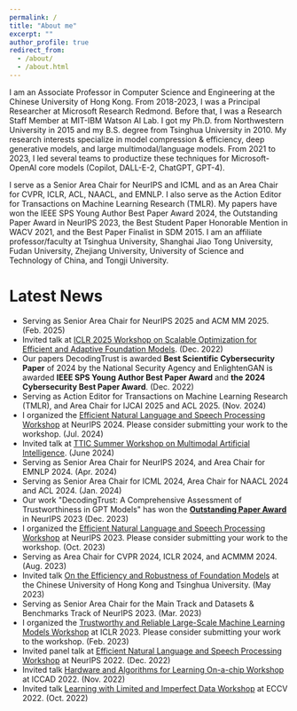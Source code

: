 ```yaml
---
permalink: /
title: "About me"
excerpt: ""
author_profile: true
redirect_from: 
  - /about/
  - /about.html
---
```


I am an Associate Professor in Computer Science and Engineering at the Chinese University of Hong Kong. From 2018-2023, I was a Principal Researcher at Microsoft Research Redmond. Before that, I was a Research Staff Member at MIT-IBM Watson AI Lab. I got my Ph.D. from Northwestern University in 2015 and my B.S. degree from Tsinghua University in 2010. My research interests specialize in model compression & efficiency, deep generative models, and large multimodal/language models. From 2021 to 2023, I led several teams to productize these techniques for Microsoft-OpenAI core models (Copilot, DALL-E-2, ChatGPT, GPT-4). 

I serve as a Senior Area Chair for NeurIPS and ICML and as an Area Chair for CVPR, ICLR, ACL, NAACL, and EMNLP. I also serve as the Action Editor for Transactions on Machine Learning Research (TMLR). My papers have won the IEEE SPS Young Author Best Paper Award 2024, the Outstanding Paper Award in NeurIPS 2023, the Best Student Paper Honorable Mention in WACV 2021, and the Best Paper Finalist in SDM 2015. I am an affiliate professor/faculty at Tsinghua University, Shanghai Jiao Tong University, Fudan University, Zhejiang University, University of Science and Technology of China, and Tongji University.

Latest News
======
* Serving as Senior Area Chair for NeurIPS 2025 and ACM MM 2025. (Feb. 2025)
* Invited talk at [ICLR 2025 Workshop on Scalable Optimization for Efficient and Adaptive Foundation Models](https://scope-workshop.github.io/). (Dec. 2022)
* Our papers DecodingTrust is awarded **Best Scientific Cybersecurity Paper** of 2024 by the National Security Agency and EnlightenGAN is awarded **IEEE SPS Young Author Best Paper Award** and **the 2024 Cybersecurity Best Paper Award**. (Dec. 2022)
* Serving as Action Editor for Transactions on Machine Learning Research (TMLR), and Area Chair for IJCAI 2025 and ACL 2025. (Nov. 2024)
* I organized the [Efficient Natural Language and Speech Processing Workshop](https://neurips2024-enlsp.github.io/) at NeurIPS 2024. Please consider submitting your work to the workshop. (Jul. 2024)
* Invited talk at [TTIC Summer Workshop on Multimodal Artificial Intelligence](https://sites.google.com/view/multimodal-ai-ttic-2024/home). (June 2024)
* Serving as Senior Area Chair for NeurIPS 2024, and Area Chair for EMNLP 2024. (Apr. 2024)
* Serving as Senior Area Chair for ICML 2024, Area Chair for NAACL 2024 and ACL 2024. (Jan. 2024)
* Our work "DecodingTrust: A Comprehensive Assessment of Trustworthiness in GPT Models" has won the [**Outstanding Paper Award**](https://blog.neurips.cc/2023/12/11/announcing-the-neurips-2023-paper-awards/) in NeurIPS 2023 (Dec. 2023) <br>
* I organized the [Efficient Natural Language and Speech Processing Workshop](https://neurips2023-enlsp.github.io/) at NeurIPS 2023. Please consider submitting your work to the workshop. (Oct. 2023) <br>
* Serving as Area Chair for CVPR 2024, ICLR 2024, and ACMMM 2024. (Aug. 2023) <br>
* Invited talk [On the Efficiency and Robustness of Foundation Models](https://www.ie.cuhk.edu.hk/wp-content/uploads/main/documents/sem1023_Dr.%20CHENG%20Yu_20230509.pdf) at the Chinese University of Hong Kong and Tsinghua University. (May 2023) <br>
* Serving as Senior Area Chair for the Main Track and Datasets & Benchmarks Track of NeurIPS 2023. (Mar. 2023) <br>
* I organized the [Trustworthy and Reliable Large-Scale Machine Learning Models Workshop](https://rtml-iclr2023.github.io/cfp.html) at ICLR 2023. Please consider submitting your work to the workshop. (Feb. 2023) <br>
* Invited panel talk at [Efficient Natural Language and Speech Processing Workshop](https://neurips2022-enlsp.github.io/) at NeurIPS 2022. (Dec. 2022) <br>
* Invited talk [Hardware and Algorithms for Learning On-a-chip Workshop](https://sites.google.com/rice.edu/iccad-halo-2022/schedule?authuser=0) at ICCAD 2022. (Nov. 2022) <br>
* Invited talk [Learning with Limited and Imperfect Data Workshop](https://eccv2022.ecva.net/program/workshop-schedule/) at ECCV 2022. (Oct. 2022) <br>
